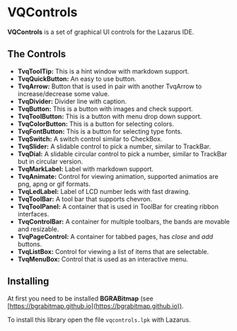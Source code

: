 VQControls
==========

**VQControls** is a set of graphical UI controls for the Lazarus IDE.

The Controls
--------

- **TvqToolTip:** This is a hint window with markdown support.
- **TvqQuickButton:** An easy to use button.
- **TvqArrow:** Button that is used in pair with another TvqArrow to increase/decrease some value.
- **TvqDivider:** Divider line with caption.
- **TvqButton:** This is a button with images and check support.
- **TvqToolButton:** This is a button with menu drop down support.
- **TvqColorButton:** This is a button for selecting colors.
- **TvqFontButton:** This is a button for selecting type fonts.
- **TvqSwitch:** A switch control similar to CheckBox.
- **TvqSlider:** A slidable control to pick a number, similar to TrackBar.
- **TvqDial:** A slidable circular control to pick a number, similar to TrackBar but in circular version.
- **TvqMarkLabel:** Label with markdown support.
- **TvqAnimate:** Control for viewing animation, supported animatios are png, apng or gif formats.
- **TvqLedLabel:** Label of LCD number leds with fast drawing.
- **TvqToolBar:** A tool bar that supports chevron.
- **TvqToolPanel:** A container that is used in ToolBar for creating ribbon interfaces.
- **TvqControlBar:** A container for multiple toolbars, the bands are movable and resizable.
- **TvqPageControl:** A container for tabbed pages, has _close_ and _add_ buttons.
- **TvqListBox:** Control for viewing a list of items that are selectable.
- **TvqMenuBox:** Control that is used as an interactive menu.

## Installing

At first you need to be installed **BGRABitmap** (see [https://bgrabitmap.github.io](https://bgrabitmap.github.io)).

To install this library open the file `vqcontrols.lpk` with Lazarus.
